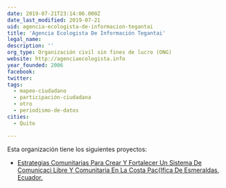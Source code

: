 ```yaml
---
date: 2019-07-21T23:14:06.000Z
date_last_modified: 2019-07-21
uid: agencia-ecologista-de-informacion-tegantai
title: 'Agencia Ecologista De Información Tegantai'
legal_name: 
description: ''
org_type: Organización civil sin fines de lucro (ONG)
website: http://agenciaecologista.info
year_founded: 2006
facebook: 
twitter: 
tags:
  - mapeo-ciudadano
  - participación-ciudadana
  - otro
  - periodismo-de-datos
cities: 
  - Quito

---
```


Esta organización tiene los siguientes proyectos:

- [Estrategias Comunitarias Para Crear Y Fortalecer Un Sistema De Comunicaci Libre Y Comunitaria En La Costa Pac{Ifica De Esmeraldas, Ecuador.](/proyectos/estrategias-comunitarias-para-crear-y-fortalecer-un-sistema-de-comunicaci-libre-y-comunitaria-en-la-costa-pac-ifica-de-esmeraldas-ecuador)
